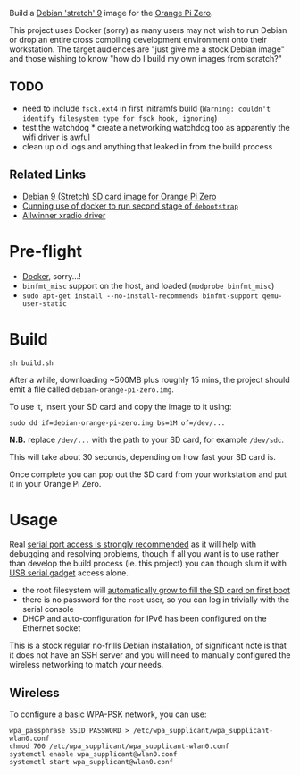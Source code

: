 Build a [Debian 'stretch' 9](https://www.debian.org/) image for the [Orange Pi Zero](http://www.orangepi.org/orangepizero/).

This project uses Docker (sorry) as many users may not wish to run Debian or drop an entire cross compiling development environment onto their workstation.  The target audiences are "just give me a stock Debian image" and those wishing to know "how do I build my own images from scratch?"

## TODO

 * need to include `fsck.ext4` in first initramfs build (`Warning: couldn't identify filesystem type for fsck hook, ignoring`)
 * test the watchdog
       * create a networking watchdog too as apparently the wifi driver is awful
 * clean up old logs and anything that leaked in from the build process

## Related Links

 * [Debian 9 (Stretch) SD card image for Orange Pi Zero](https://github.com/hjc4869/debian-stretch-orange-pi-zero)
 * [Cunning use of docker to run second stage of `debootstrap`](https://stackoverflow.com/a/55170186)
 * [Allwinner xradio driver](https://github.com/fifteenhex/xradio)

# Pre-flight

 * [Docker](https://docs.docker.com/install/), sorry...!
 * `binfmt_misc` support on the host, and loaded (`modprobe binfmt_misc`)
 * `sudo apt-get install --no-install-recommends binfmt-support qemu-user-static`

# Build

    sh build.sh

After a while, downloading ~500MB plus roughly 15 mins, the project should emit a file called `debian-orange-pi-zero.img`.

To use it, insert your SD card and copy the image to it using:

    sudo dd if=debian-orange-pi-zero.img bs=1M of=/dev/...

**N.B.** replace `/dev/...` with the path to your SD card, for example `/dev/sdc`.

This will take about 30 seconds, depending on how fast your SD card is.

Once complete you can pop out the SD card from your workstation and put it in your Orange Pi Zero.

# Usage

Real [serial port access is strongly recommended](http://linux-sunxi.org/Xunlong_Orange_Pi_Zero#Adding_a_serial_port) as it will help with debugging and resolving problems, though if all you want is to use rather than develop the build process (ie. this project) you can though slum it with [USB serial gadget](http://linux-sunxi.org/USB_Gadget/Serial) access alone.

 * the root filesystem will [automatically grow to fill the SD card on first boot](https://copyninja.info/blog/grow_rootfs.html)
 * there is no password for the `root` user, so you can log in trivially with the serial console
 * DHCP and auto-configuration for IPv6 has been configured on the Ethernet socket

This is a stock regular no-frills Debian installation, of significant note is that it does not have an SSH server and you will need to manually configured the wireless networking to match your needs.

## Wireless

To configure a basic WPA-PSK network, you can use:

    wpa_passphrase SSID PASSWORD > /etc/wpa_supplicant/wpa_supplicant-wlan0.conf
    chmod 700 /etc/wpa_supplicant/wpa_supplicant-wlan0.conf
    systemctl enable wpa_supplicant@wlan0.conf
    systemctl start wpa_supplicant@wlan0.conf

